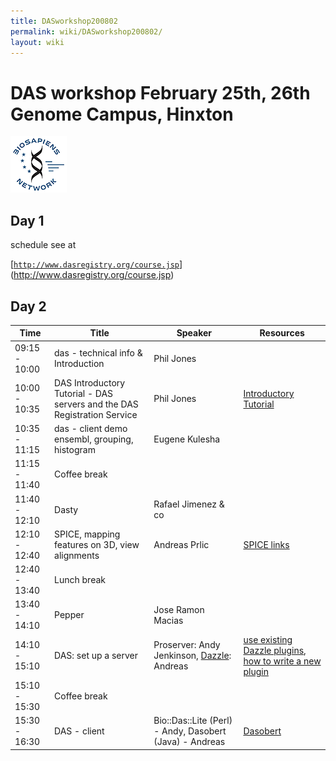 ```yaml
---
title: DASworkshop200802
permalink: wiki/DASworkshop200802/
layout: wiki
---
```


DAS workshop February 25th, 26th Genome Campus, Hinxton
=======================================================

![BioSapiens Network](Biosapiens_final.gif "BioSapiens Network")

Day 1
-----

schedule see at

[[`http://www.dasregistry.org/course.jsp`](http://www.dasregistry.org/course.jsp)](http://www.dasregistry.org/course.jsp)

Day 2
-----

| Time          | Title                                                                    | Speaker                                                                          | Resources                                                                                                                                              |
|---------------|--------------------------------------------------------------------------|----------------------------------------------------------------------------------|--------------------------------------------------------------------------------------------------------------------------------------------------------|
| 09:15 - 10:00 | das - technical info & Introduction                                      | Phil Jones                                                                       |                                                                                                                                                        |
| 10:00 - 10:35 | DAS Introductory Tutorial - DAS servers and the DAS Registration Service | Phil Jones                                                                       | [ Introductory Tutorial](/wiki/DASworkshop200802:intro_tutorial "wikilink")                                                                                  |
| 10:35 - 11:15 | das - client demo ensembl, grouping, histogram                           | Eugene Kulesha                                                                   |                                                                                                                                                        |
| 11:15 - 11:40 | Coffee break                                                             |
| 11:40 - 12:10 | Dasty                                                                    | Rafael Jimenez & co                                                              |                                                                                                                                                        |
| 12:10 - 12:40 | SPICE, mapping features on 3D, view alignments                           | Andreas Prlic                                                                    | [ SPICE links](/wiki/DASworkshop200802:spice "wikilink")                                                                                                     |
| 12:40 - 13:40 | Lunch break                                                              |
| 13:40 - 14:10 | Pepper                                                                   | Jose Ramon Macias                                                                |                                                                                                                                                        |
| 14:10 - 15:10 | DAS: set up a server                                                     | Proserver: Andy Jenkinson, [Dazzle](http://www.biojava.org/wiki/Dazzle): Andreas | [use existing Dazzle plugins](http://www.biojava.org/wiki/Dazzle:plugins), [how to write a new plugin](http://www.biojava.org/wiki/Dazzle:writeplugin) |
| 15:10 - 15:30 | Coffee break                                                             |
| 15:30 - 16:30 | DAS - client                                                             | Bio::Das::Lite (Perl) - Andy, Dasobert (Java) - Andreas                          | [Dasobert](http://www.spice-3d.org/dasobert/)                                                                                                          |


